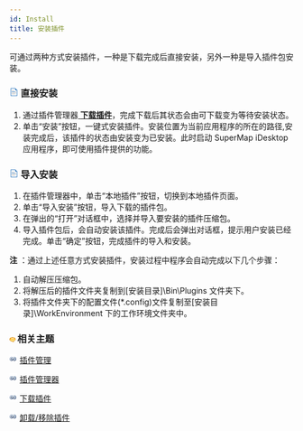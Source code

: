 ```yaml
---
id: Install
title: 安装插件
---
```

可通过两种方式安装插件，一种是下载完成后直接安装，另外一种是导入插件包安装。

### ![](../img/read.gif) 直接安装

  1. 通过插件管理器[ **下载插件**](Download.htm)，完成下载后其状态会由可下载变为等待安装状态。
  2. 单击“安装”按钮，一键式安装插件。安装位置为当前应用程序的所在的路径,安装完成后，该插件的状态由安装变为已安装。此时启动 SuperMap iDesktop 应用程序，即可使用插件提供的功能。

### ![](../img/read.gif) 导入安装

  1. 在插件管理器中，单击“本地插件”按钮，切换到本地插件页面。
  2. 单击“导入安装”按钮，导入下载的插件包。
  3. 在弹出的“打开”对话框中，选择并导入要安装的插件压缩包。
  4. 导入插件包后，会自动安装该插件。完成后会弹出对话框，提示用户安装已经完成。单击“确定”按钮，完成插件的导入和安装。

**注** ：通过上述任意方式安装插件，安装过程中程序会自动完成以下几个步骤：

  1. 自动解压压缩包。
  2. 将解压后的插件文件夹复制到[安装目录]\\Bin\Plugins 文件夹下。
  3. 将插件文件夹下的配置文件(*.config)文件复制至[安装目录]\\WorkEnvironment 下的工作环境文件夹中。

### ![](../img/seealso.png)相关主题

![](../img/smalltitle.png) [插件管理](aboutpluginmanage.htm)

![](../img/smalltitle.png) [插件管理器](manager.htm)

![](../img/smalltitle.png) [下载插件](Download.htm)

![](../img/smalltitle.png) [卸载/移除插件](Remove.htm)

